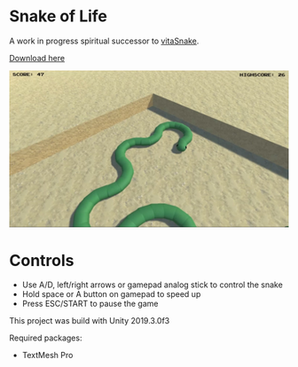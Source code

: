# Snake of Life

A work in progress spiritual successor to [vitaSnake](github.com/Grzybojad/vitaSnake).

[Download here](https://github.com/Grzybojad/Snake-of-Life/releases)  

![Snake of Life gameplay screenshot](screenshots/gameplay.jpg)

# Controls
* Use A/D, left/right arrows or gamepad analog stick to control the snake
* Hold space or A button on gamepad to speed up
* Press ESC/START to pause the game

This project was build with Unity 2019.3.0f3

Required packages:
* TextMesh Pro
